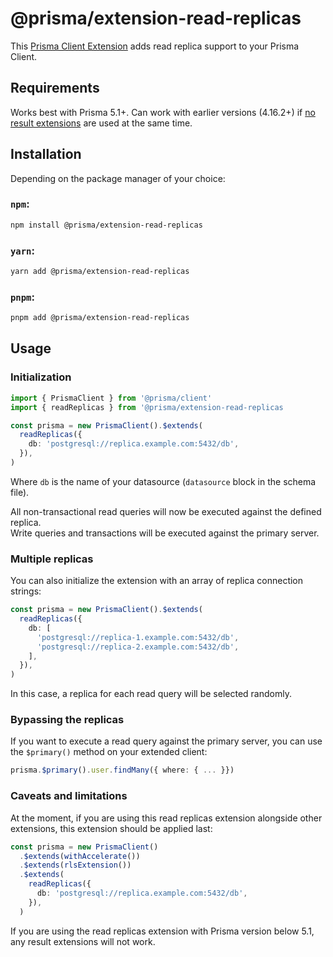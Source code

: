 # @prisma/extension-read-replicas

This [Prisma Client Extension](https://www.prisma.io/docs/concepts/components/prisma-client/client-extensions) adds read replica support to your Prisma Client.

## Requirements

Works best with Prisma 5.1+. Can work with earlier versions (4.16.2+) if [no result extensions](https://www.prisma.io/docs/concepts/components/prisma-client/client-extensions/result) are used at the same time.

## Installation

Depending on the package manager of your choice:


### `npm`:

```sh
npm install @prisma/extension-read-replicas
```

### `yarn`:

```sh
yarn add @prisma/extension-read-replicas
```

### `pnpm`:

```sh
pnpm add @prisma/extension-read-replicas
```


## Usage

### Initialization

```ts
import { PrismaClient } from '@prisma/client'
import { readReplicas } from '@prisma/extension-read-replicas

const prisma = new PrismaClient().$extends(
  readReplicas({
    db: 'postgresql://replica.example.com:5432/db',
  }),
)
```

Where `db` is the name of your datasource (`datasource` block in the schema file).

All non-transactional read queries will now be executed against the defined replica.  
Write queries and transactions will be executed against the primary server.

### Multiple replicas

You can also initialize the extension with an array of replica connection strings:

```ts
const prisma = new PrismaClient().$extends(
  readReplicas({
    db: [
      'postgresql://replica-1.example.com:5432/db',
      'postgresql://replica-2.example.com:5432/db',
    ],
  }),
)
```

In this case, a replica for each read query will be selected randomly.

### Bypassing the replicas

If you want to execute a read query against the primary server, you can use the `$primary()` method on your extended client:

```ts
prisma.$primary().user.findMany({ where: { ... }})
```

### Caveats and limitations

At the moment, if you are using this read replicas extension alongside other extensions, this extension should be applied last:

```ts
const prisma = new PrismaClient()
  .$extends(withAccelerate())
  .$extends(rlsExtension())
  .$extends(
    readReplicas({
      db: 'postgresql://replica.example.com:5432/db',
    }),
  )
```

If you are using the read replicas extension with Prisma version below 5.1, any result extensions will not work.
